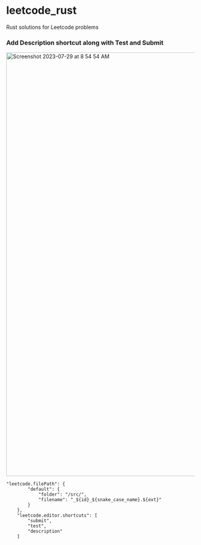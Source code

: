 # leetcode_rust
Rust solutions for Leetcode problems

### Add Description shortcut along with Test and Submit
<img width="1128" alt="Screenshot 2023-07-29 at 8 54 54 AM" src="https://github.com/johntheocs/leetcode_rust/assets/115430128/1683b219-32b6-46b3-bcfc-929f984466ec">

```
"leetcode.filePath": {
        "default": {
            "folder": "/src/",
            "filename": "_${id}_${snake_case_name}.${ext}"
        }
    },
    "leetcode.editor.shortcuts": [
        "submit",
        "test",
        "description"
    ]
```
